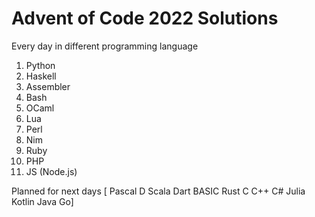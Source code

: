 # Advent of Code 2022 Solutions
Every day in different programming language

1. Python
2. Haskell
3. Assembler
4. Bash
5. OCaml
6. Lua
7. Perl
8. Nim
9. Ruby
10. PHP
11. JS (Node.js)

Planned for next days [
Pascal
D
Scala
Dart
BASIC
Rust
C
C++
C#
Julia
Kotlin
Java
Go]
